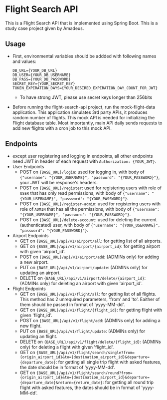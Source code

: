 # Flight Search API
This is a Flight Search API that is implemented using Spring Boot. This is a study case project given by Amadeus.

## Usage
- First, environmental variables should be addded with following names and values:
  
    ```
    DB_URL={YOUR_DB_URL}
    DB_USER={YOUR_DB_USERNAME}
    DB_PASS={YOUR_DB_PASSWORD}
    SECRET_KEY={YOUR_SECRET_KEY}
    TOKEN_EXPIRATION_DAYS={YOUR_DESIRED_EXPIRATION_DAY_COUNT_FOR_JWT}
    ```
    - To have strong JWT, please use secret keys longer than 256bits
- Before running the flight-search-api project, run the mock-flight-data application. This application simulates 3rd party APIs, it produces random number of flights. This mock API is needed for initializing the Flight database table. Most importantly, main API daily sends requests to add new flights with a cron job to this mock API.

## Endpoints
- except user registering and logging in endpoints, all other endpoints need JWT in header of each request with ```Authorization: {YOUR_JWT}```.
- User Endpoints
  - POST on ```{BASE_URL}/login```: used for logging in, with body of ```{"username": "{YOUR_USERNAME}", "password": "{YOUR_PASSWORD}"}```, your JWT will be response's headers. 
  - POST on ```{BASE_URL}/register```: used for registering users with role of ```USER``` that has only read permissions, with body of ```{"username": "{YOUR_USERNAME}", "password": "{YOUR_PASSWORD}"}```. 
  - POST on ```{BASE_URL}/register-admin```: used for registering users with role of ```ADMIN``` that has all the permissions, with body of ```{"username": "{YOUR_USERNAME}", "password": "{YOUR_PASSWORD}"}```.
  - POST on ```{BASE_URL}/delete-account```: used for deleting the current (authenticated) user, with body of ```{"username": "{YOUR_USERNAME}", "password": "{YOUR_PASSWORD}"}```.
- Airport Endpoints
  - GET on ```{BASE_URL}/api/v1/airport/all```: for getting list of all airports.
  - GET on ```{BASE_URL}/api/v1/airport/{airport_id}```: for getting airport with given 'airport_id'.
  - POST on ```{BASE_URL}/api/v1/airport/add```: (ADMINs only) for adding a new airport.
  - PUT on ```{BASE_URL}/api/v1/airport/update```: (ADMINs only) for updating an airport.
  - DELETE on ```{BASE_URL}/api/v1/airport/delete/{airport_id}```: (ADMINs only) for deleting an airport with given 'airport_id'.
- Flight Endpoints
  - GET on ```{BASE_URL}/api/v1/flight/all```: for getting list of all flights. This method has 2 unrequired parameters, 'from' and 'to'. Eaither of them should be passed in format of 'yyyy-MM-dd'.
  - GET on ```{BASE_URL}/api/v1/flight/{flight_id}```: for getting flight with given 'flight_id'.
  - POST on ```{BASE_URL}/api/v1/flight/add```: (ADMINs only) for adding a new flight.
  - PUT on ```{BASE_URL}/api/v1/flight/update```: (ADMINs only) for updating an flight.
  - DELETE on ```{BASE_URL}/api/v1/flight/delete/{flight_id}```: (ADMINs only) for deleting a flight with given 'flight_id'.
  - GET on ```{BASE_URL}/api/v1/flight/search/single?from={origin_airport_id}&to={destination_airport_id}&departure={departure_date}```: for getting all single trip flight with asked features, the date should be in format of 'yyyy-MM-dd'.
  - GET on ```{BASE_URL}/api/v1/flight/search/round?from={origin_airport_id}&to={destination_airport_id}&departure={departure_date}&return={return_date}```: for getting all round trip flight with asked features, the dates should be in format of 'yyyy-MM-dd'.
